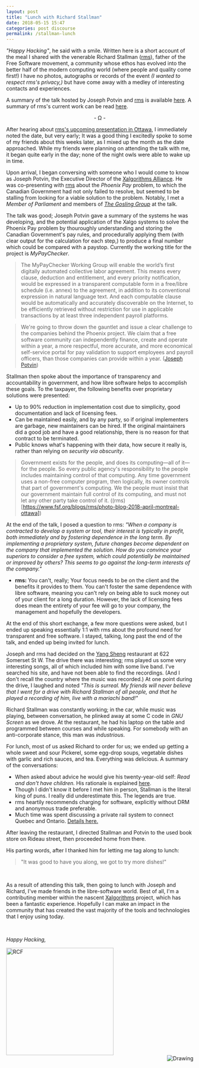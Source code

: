 ```yaml
---
layout: post
title: "Lunch with Richard Stallman"
date: 2018-05-15 15:47
categories: post discourse
permalink: /stallman-lunch
---
```


*"Happy Hacking"*, he said with a smile. Written here is a short account of the meal I shared with the venerable Richard Stallman ([rms](https://stallman.org/biographies.html#serious)), father of the Free Software movement, a community whose ethos has evolved into the better half of the modern computing world (where people and quality come first!) I have no photos, autographs or records of the event *(I wanted to respect rms's privacy,)* but have come away with a medley of interesting contacts and experiences.

A summary of the talk hosted by Joseph Potvin and [rms](https://stallman.org/biographies.html#serious) is available [here](https://www.fsf.org/blogs/rms/photo-blog-2018-april-montreal-ottawa). A summary of rms's current work can be read [here](https://www.gnu.org/philosophy/free-software-even-more-important.html).

<p style="text-align: center;">-  Ω  -</p>

After hearing about [rms's upcoming presentation in Ottawa](https://www.fsf.org/events/rms-20180430-ottawa), I immediately noted the date, but very early; It was a good thing I excitedly spoke to some of my friends about this weeks later, as I mixed up the month as the date approached. While my friends were planning on attending the talk with me, it began quite early in the day; none of the night owls were able to wake up in time.

Upon arrival, I began conversing with someone who I would come to know as Joseph Potvin, the Executive Director of the [Xalgorithms Alliance](https://xalgorithms.org/). He was co-presenting with [rms](https://stallman.org/biographies.html#serious) about the *Phoenix Pay* problem, to which the Canadian Government had not only failed to resolve, but seemed to be stalling from looking for a viable solution to the problem. Notably, I met a *Member of Parliament* and members of [*The Gosling Group*](http://www.goslingcommunity.org/) at the talk.

The talk was good; Joseph Potvin gave a summary of the systems he was developing, and the potential application of the Xalgo systems to solve the Phoenix Pay problem by thouroughly understanding and storing the Canadian Government's pay rules, and procedurally applying them (with clear output for the calculation for each step,) to produce a final number which could be compared with a paystop. Currently the working title for the project is *MyPayChecker*.

> The MyPayChecker Working Group will enable the world’s first digitally automated collective labor agreement. This means every clause, deduction and entitlement, and every priority notification, would be expressed in a transparent computable form in a free/libre schedule (i.e. annex) to the agreement, in addition to its conventional expression in natural language text. And each computable clause would be automatically and accurately discoverable on the Internet, to be efficiently retrieved without restriction for use in applicable transactions by at least three independent payroll platforms.

> We're going to throw down the gauntlet and issue a clear challenge to the companies behind the Phoenix project. We claim that a free software community can independently finance, create and operate within a year, a more respectful, more accurate, and more economical self-service portal for pay validation to support employees and payroll officers, than those companies can provide within a year. ([Joseph Potvin](https://www.fsf.org/blogs/rms/photo-blog-2018-april-montreal-ottawa))

Stallman then spoke about the importance of transparency and accountability in government, and how libre software helps to accomplish these goals. To the taxpayer, the following benefits over proprietary solutions were presented:
- Up to 90% reduction in implementation cost due to simplicity, good documentation and lack of licensing fees.
- Can be maintained easily, and by any party, so if original implementers are garbage, new maintainers can be hired. If the original maintainers did a good job and have a good relationship, there is no reason for that contract to be terminated.
- Public knows what's happening with their data, how secure it really is, rather than relying on *security via obscurity*.

> Government exists for the people, and does its computing—all of it—for the people. So every public agency's responsibility to the people includes maintaining control of that computing. Any time government uses a non-free computer program, then logically, its owner controls that part of government's computing. We the people must insist that our government maintain full control of its computing, and must not let any other party take control of it. ((rms)[https://www.fsf.org/blogs/rms/photo-blog-2018-april-montreal-ottawa])

At the end of the talk, I posed a question to rms: *"When a company is contracted to develop a system or tool, their interest is typically in profit, both immediately and by fostering dependence in the long term. By implementing a proprietary system, future changes become dependent on the company that implemented the solution. How do you convince your superiors to consider a free system, which could potentially be maintained or improved by others? This seems to go against the long-term interests of the company."*
  - **rms:** You can't, really; Your focus needs to be on the client and the benefits it provides to them. You can't foster the same dependence with libre software, meaning you can't rely on being able to suck money out of your client for a long duration. However, the lack of licensing fees does mean the entirety of your fee will go to your company, the management and hopefully the developers.

At the end of this short exchange, a few more questions were asked, but I ended up speaking essentially 1:1 with rms about the profound need for transparent and free software. I stayed, talking, long past the end of the talk, and ended up being invited for lunch.

Joseph and rms had decided on the [Yang Sheng](http://stallman.org/cgi-bin/showpage.cgi?path=/restaurants.html&term=ottawa&type=norm&case=0) restaurant at 622 Somerset St W. The drive there was interesting; rms played us some very interesting songs, all of which included him with some live band. I've searched his site, and have not been able to find the recordings. (And I don't recall the country where the music was recorded.) At one point during the drive, I laughed and noted *"This is surreal. My friends will never believe that I went for a drive with Richard Stallman of all people, and that he played a recording of him, live with a mariachi band!"*

Richard Stallman was constantly working; in the car, while music was playing, between conversation, he plinked away at some C code in *GNU Screen* as we drove. At the restaurant, he had his laptop on the table and programmed between courses and while speaking. For somebody with an anti-corporate stance, this man was *industrious*.

For lunch, most of us asked Richard to order for us; we ended up getting a whole sweet and sour Pickerel, some egg-drop soups, vegetable dishes with garlic and rich sauces, and tea. Everything was delicious. A summary of the conversations:
- When asked about advice he would give his twenty-year-old self: *Read and don't have children.* His rationale is explained [here](https://www.stallman.org/children.html).
- Though I didn't know it before I met him in person, Stallman is the literal king of puns. I really did underestimate this. The legends are true.
- rms heartily recommends charging for software, explicitly without DRM and anonymous trade preferable.
- Much time was spent discussing a private rail system to connect Quebec and Ontario. [Details here.](http://www.railjournal.com/index.php/commuter-rail/private-investors-plan-ottawa-commuter-rail-network.html)

After leaving the restaurant, I directed Stallman and Potvin to the used book store on Rideau street, then proceeded home from there.

His parting words, after I thanked him for letting me tag along to lunch:

> "It was good to have you along, we got to try more dishes!"

<br />

As a result of attending this talk, then going to lunch with Joseph and Richard, I've made friends in the libre-software world. Best of all, I'm a contributing member within the nascent [Xalgorithms](https://xalgorithms.org/) project, which has been a fantastic experience. Hopefully I can make an impact in the community that has created the vast majority of the tools and technologies that I enjoy using today.

<br />

*Happy Hacking,*

<img src="{{ site.url }}/assets/art/s.png" alt="RCF" style="border-radius:0; width: 289px;"/>
<br />
<img src="{{ site.url }}/assets/GPLV3big.png" alt="Drawing" style="float: right; border-radius:0;"/>
<br />
